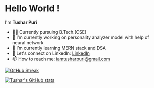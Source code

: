 # Hello World !


I'm **Tushar Puri**

- 👨‍🎓 Currently pursuing B.Tech.(CSE)
- 🔭 I’m currently working on personality analyzer model with help of neural network
- 🌱 I’m currently learning MERN stack and DSA 
- 💬 Let's connect on LinkedIn: [LinkedIn](https://www.linkedin.com/in/tushar-puri-0b94201a8/)
- 📫 How to reach me: iamtusharpuri@gmail.com

[![GitHub Streak](https://github-readme-streak-stats.herokuapp.com?user=TusharPuri10&theme=tokyonight-duo&border_radius=10.2&card_width=443)](https://git.io/streak-stats)

[![Tushar's GitHub stats](https://github-readme-stats.vercel.app/api?username=TusharPuri10)](https://github.com/TusharPuri10/github-readme-stats)
